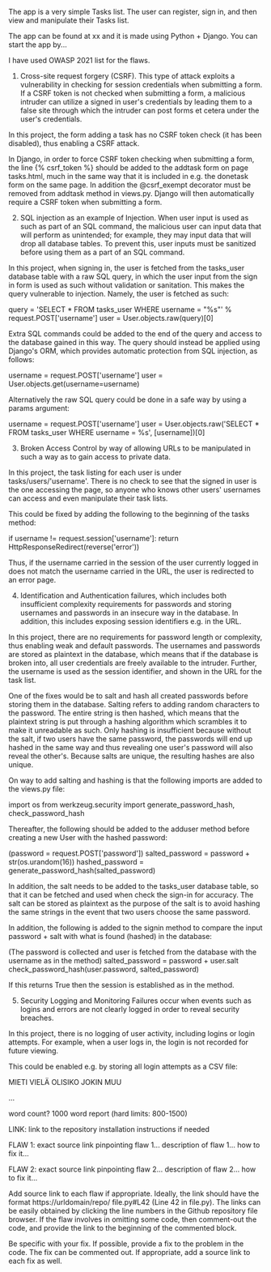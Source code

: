 The app is a very simple Tasks list. The user can register, sign in, and then view and manipulate their Tasks list.

The app can be found at xx and it is made using Python + Django. You can start the app by...

I have used OWASP 2021 list for the flaws.

1. Cross-site request forgery (CSRF). This type of attack exploits a vulnerability in checking for session credentials when submitting a form. If a CSRF token is not checked when submitting a form, a malicious intruder can utilize a signed in user's credentials by leading them to a false site through which the intruder can post forms et cetera under the user's credentials.

In this project, the form adding a task has no CSRF token check (it has been disabled), thus enabling a CSRF attack.

In Django, in order to force CSRF token checking when submitting a form, the line {% csrf_token %} should be added to the addtask form on page tasks.html, much in the same way that it is included in e.g. the donetask form on the same page. In addition the @csrf_exempt decorator must be removed from addtask method in views.py. Django will then automatically require a CSRF token when submitting a form.

2. SQL injection as an example of Injection. When user input is used as such as part of an SQL command, the malicious user can input data that will perform as unintended; for example, they may input data that will drop all database tables. To prevent this, user inputs must be sanitized before using them as a part of an SQL command.

In this project, when signing in, the user is fetched from the tasks_user database table with a raw SQL query, in which the user input from the sign in form is used as such without validation or sanitation. This makes the query vulnerable to injection. Namely, the user is fetched as such:

query = 'SELECT * FROM tasks_user WHERE username = "%s"' % request.POST['username']
user = User.objects.raw(query)[0]

Extra SQL commands could be added to the end of the query and access to the database gained in this way.
The query should instead be applied using Django's ORM, which provides automatic protection from SQL injection, as follows:

username = request.POST['username']
user = User.objects.get(username=username)

Alternatively the raw SQL query could be done in a safe way by using a params argument:

username = request.POST['username']
user = User.objects.raw('SELECT * FROM tasks_user WHERE username = %s', [username])[0]

3. Broken Access Control by way of allowing URLs to be manipulated in such a way as to gain access to private data.

In this project, the task listing for each user is under tasks/users/'username'. There is no check to see that the signed in user is the one accessing the page, so anyone who knows other users' usernames can access and even manipulate their task lists.

This could be fixed by adding the following to the beginning of the tasks method:

if username != request.session['username']:
    return HttpResponseRedirect(reverse('error'))

Thus, if the username carried in the session of the user currently logged in does not match the username carried in the URL, the user is redirected to an error page.

4. Identification and Authentication failures, which includes both insufficient complexity requirements for passwords and storing usernames and passwords in an insecure way in the database. In addition, this includes exposing session identifiers e.g. in the URL.

In this project, there are no requirements for password length or complexity, thus enabling weak and default passwords. The usernames and passwords are stored as plaintext in the database, which means that if the database is broken into, all user credentials are freely available to the intruder. Further, the username is used as the session identifier, and shown in the URL for the task list.

One of the fixes would be to salt and hash all created passwords before storing them in the database. Salting refers to adding random characters to the password. The entire string is then hashed, which means that the plaintext string is put through a hashing algorithm which scrambles it to make it unreadable as such. Only hashing is insufficient because without the salt, if two users have the same password, the passwords will end up hashed in the same way and thus revealing one user's password will also reveal the other's. Because salts are unique, the resulting hashes are also unique.

On way to add salting and hashing is that the following imports are added to the views.py file:

import os
from werkzeug.security import generate_password_hash, check_password_hash

Thereafter, the following should be added to the adduser method before creating a new User with the hashed password:

(password = request.POST['password'])
salted_password = password + str(os.urandom(16))
hashed_password = generate_password_hash(salted_password)

In addition, the salt needs to be added to the tasks_user database table, so that it can be fetched and used when check the sign-in for accuracy. The salt can be stored as plaintext as the purpose of the salt is to avoid hashing the same strings in the event that two users choose the same password.

In addition, the following is added to the signin method to compare the input password + salt with what is found (hashed) in the database:

(The password is collected and user is fetched from the database with the username as in the method)
salted_password = password + user.salt
check_password_hash(user.password, salted_password)

If this returns True then the session is established as in the method.

5. Security Logging and Monitoring Failures occur when events such as logins and errors are not clearly logged in order to reveal security breaches.

In this project, there is no logging of user activity, including logins or login attempts. For example, when a user logs in, the login is not recorded for future viewing.

This could be enabled e.g. by storing all login attempts as a CSV file:

MIETI VIELÄ OLISIKO JOKIN MUU

...

 word count? 1000 word report (hard limits: 800-1500)

 LINK: link to the repository
 installation instructions if needed

 FLAW 1:
 exact source link pinpointing flaw 1...
 description of flaw 1...
 how to fix it...

 FLAW 2:
 exact source link pinpointing flaw 2...
 description of flaw 2...
 how to fix it...

 Add source link to each flaw if appropriate. Ideally, the link should have the format https://urldomain/repo/ file.py#L42 (Line 42 in file.py). The links can be easily obtained by clicking the line numbers in the Github  repository file browser. If the flaw involves in omitting some code, then comment-out the code, and provide
 the link to the beginning of the commented block.

 Be specific with your fix. If possible, provide a fix to the problem in the code. The fix can be commented
 out. If appropriate, add a source link to each fix as well.